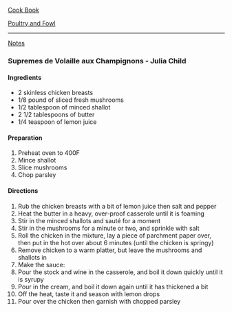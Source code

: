 [Cook Book](https://github.com/vmsmith/CookBook/blob/master/README.md)

[Poultry and Fowl](https://github.com/vmsmith/CookBook/blob/master/poultry_fowl.md) 

-----  

[Notes](https://github.com/vmsmith/CookBook/blob/master/notes.md)  

### Supremes de Volaille aux Champignons - Julia Child  

#### Ingredients   
* 2 skinless chicken breasts
* 1/8 pound of sliced fresh mushrooms  
* 1/2 tablespoon of minced shallot  
* 2 1/2 tablespoons of butter  
* 1/4 teaspoon of lemon juice  


#### Preparation   

1. Preheat oven to 400F  
2. Mince shallot  
3. Slice mushrooms  
4. Chop parsley  

#### Directions  

1. Rub the chicken breasts with a bit of lemon juice then salt and pepper  
2. Heat the butter in a heavy, over-proof casserole until it is foaming  
3. Stir in the minced shallots and sauté for a moment  
4. Stir in the mushrooms for a minute or two, and sprinkle with salt  
5. Roll the chicken in the mixture, lay a piece of parchment paper over, then put in the hot over about 6 minutes (until the chicken is springy)
6. Remove chicken to a warm platter, but leave the mushrooms and shallots in
7. Make the sauce:
8. Pour the stock and wine in the casserole, and boil it down quickly until it is syrupy  
9. Pour in the cream, and boil it down again until it has thickened a bit  
10. Off the heat, taste it and season with lemon drops  
11. Pour over the chicken then garnish with chopped parsley  
